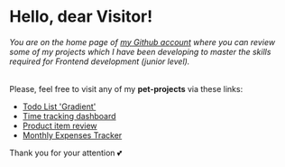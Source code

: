 # Hello, dear Visitor!
###### You are on the home page of [my Github account](https://github.com/olhachuryk-dev) where you can review some of my projects which I have been developing to master the skills required for Frontend development (junior level).
Please, feel free to visit any of my **pet-projects** via these links:
- [Todo List 'Gradient'](https://olhachuryk-dev.github.io/react-todo-list)
- [Time tracking dashboard](https://olhachuryk-dev.github.io/time-tracking-dashboard/index.html)
- [Product item review](https://olhachuryk-dev.github.io/perfume-product-review)
- [Monthly Expenses Tracker](https://olhachuryk-dev.github.io/wallet-manager/)

Thank you for your attention 💕
